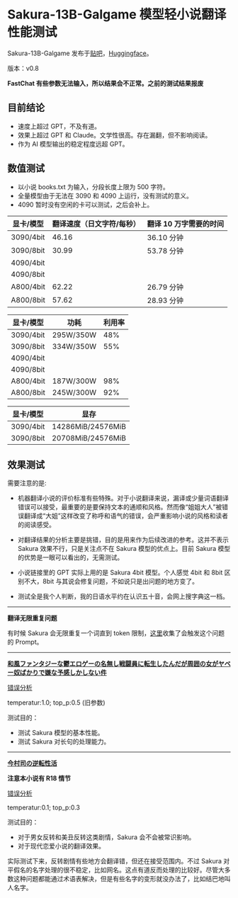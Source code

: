 # Sakura-13B-Galgame 模型轻小说翻译性能测试

Sakura-13B-Galgame 发布于[贴吧](https://tieba.baidu.com/p/8612129239)，[Huggingface](https://huggingface.co/sakuraumi/Sakura-13B-Galgame)。

版本：v0.8

**FastChat 有些参数无法输入，所以结果会不正常。之前的测试结果报废**

## 目前结论

- 速度上超过 GPT，不及有道。
- 效果上超过 GPT 和 Claude。文学性很高。存在漏翻，但不影响阅读。
- 作为 AI 模型输出的稳定程度远超 GPT。

## 数值测试

- 以小说 books.txt 为输入，分段长度上限为 500 字符。
- 全量模型由于无法在 3090 和 4090 上运行，没有测试的意义。
- 4090 暂时没有空闲的卡可以测试，之后会补上。

| 显卡/模型 | 翻译速度（日文字符/每秒） | 翻译 10 万字需要的时间 |
| --------- | ------------------------- | ---------------------- |
| 3090/4bit | 46.16                     | 36.10 分钟             |
| 3090/8bit | 30.99                     | 53.78 分钟             |
| 4090/4bit |                           |                        |
| 4090/8bit |                           |                        |
| A800/4bit | 62.22                     | 26.79 分钟             |
| A800/8bit | 57.62                     | 28.93 分钟             |

| 显卡/模型 | 功耗      | 利用率 |
| --------- | --------- | ------ |
| 3090/4bit | 295W/350W | 48%    |
| 3090/8bit | 334W/350W | 55%    |
| 4090/4bit |           |        |
| 4090/8bit |           |        |
| A800/4bit | 187W/300W | 98%    |
| A800/8bit | 245W/300W | 92%    |

| 显卡/模型 | 显存              |
| --------- | ----------------- |
| 3090/4bit | 14286MiB/24576MiB |
| 3090/8bit | 20708MiB/24576MiB |

## 效果测试

需要注意的是:

- 机器翻译小说的评价标准有些特殊。对于小说翻译来说，漏译或少量词语翻译错误可以接受，最重要的是要保持文本的通顺和风格。然而像“姐姐大人”被错误翻译成“大姐”这样改变了称呼和语气的错误，会严重影响小说的风格和读者的阅读感受。

- 对翻译结果的分析主要是挑错，目的是用来作为后续改进的参考。这并不表示 Sakura 效果不行，只是关注点不在 Sakura 模型的优点上。目前 Sakura 模型的优势是一眼可以看出的，无需测试。

- 小说链接里的 GPT 实际上用的是 Sakura 4bit 模型。个人感觉 4bit 和 8bit 区别不大，8bit 与其说会修复问题，不如说只是出问题的地方变了。

- 测试全是我个人判断，我的日语水平约在认识五十音，会网上搜字典这一档。

---

**翻译无限重复问题**

有时候 Sakura 会无限重复一个词直到 token 限制，[这里](https://github.com/FishHawk/sakura-test/blob/main/repeat_example.md)收集了会触发这个问题的 Prompt。

---

**[和風ファンタジーな鬱エロゲーの名無し戦闘員に転生したんだが周囲の女がヤベー奴ばかりで嫌な予感しかしない件](https://books.fishhawk.top/novel/hameln/232822)**

[错误分析](https://github.com/FishHawk/sakura-test/blob/main/ana-1.md)

temperatur:1.0; top_p:0.5 (旧参数)

测试目的：

- 测试 Sakura 模型的基本性能。
- 测试 Sakura 对长句的处理能力。

---

**[今村司の逆転性活](https://books.fishhawk.top/novel/syosetu/n4885cd)**

**注意本小说有 R18 情节**

[错误分析](https://github.com/FishHawk/sakura-test/blob/main/ana-2.md)

temperatur:0.1; top_p:0.3

测试目的：

- 对于男女反转和美丑反转这类剧情，Sakura 会不会被常识影响。
- 对于现代恋爱小说的翻译效果。

实际测试下来，反转剧情有些地方会翻译错，但还在接受范围内。不过 Sakura 对平假名的名字处理的很不稳定，比如网名。这点有道反而处理的比较好。尽管大多数这种问题都能通过术语表解决，但是有些名字的变形就没办法了，比如结巴地叫人名字。

